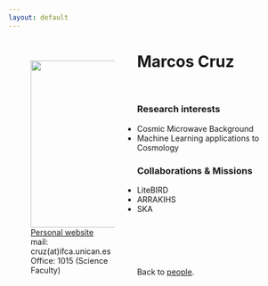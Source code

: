 ```yaml
---
layout: default
---
```




<p style="float: left; width: 30%; margin:40px"><img src="{{site.url}}/assets/imgs/People/name.jpg" style="width:224px;height:300px;"> <a href="https://personales.unican.es/cruzm/">Personal website</a> <br> mail: cruz(at)ifca.unican.es <br> Office: 1015 (Science Faculty)</p>

# Marcos Cruz



<br>


### Research interests

- Cosmic Microwave Background
- Machine Learning applications to Cosmology


### Collaborations & Missions

- LiteBIRD
- ARRAKIHS
- SKA


<br>
<br>
<br>
<br>

Back to [people]({{site.url}}/people).
